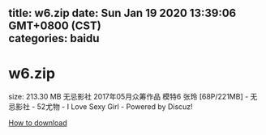 
title: w6.zip
date: Sun Jan 19 2020 13:39:06 GMT+0800 (CST)    
categories: baidu
---

# w6.zip
size: 213.30 MB
 无忌影社 2017年05月众筹作品 模特6 张玲 [68P/221MB] - 无忌影社 - 52尤物 - I Love Sexy Girl - Powered by Discuz!
 

[How to download](https://bpcam.bemobtrk.com/go/2ceec3aa-1ca2-46d6-b9ff-aaa5c184517c?jno=62)